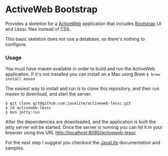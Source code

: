 ActiveWeb Bootstrap
===================

Provides a skeleton for a [ActiveWeb](http://javalite.io) application that includes [Bootstrap](http://getbootstrap.com/) UI and Lessc files instead of CSS.

This basic skeleton does not use a database, so there's nothing to configure.


### Usage

You must have maven available in order to build and run the ActiveWeb application. If it's not installed you can install on a Mac using Brew ```$ brew install maven```

The easiest way to install and run is to clone this repository, and then run maven to download, and start the server.
```
$ git clone git@github.com:javalite/activeweb-lessc.git
$ cd activeweb-lessc
$ mvn jetty:run
```

After the dependencies are downloaded, and the application is built the jetty server will be started. Once the server
is running you can hit it in your browser using this URL [http://localhost:8080/activeweb-lessc](http://localhost:8080/activeweb-lessc)

For the next step I suggest you checkout the [JavaLite](http://javalite.io) documentation and samples.
